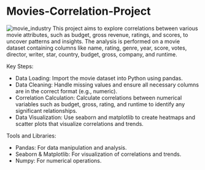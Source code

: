 # Movies-Correlation-Project
![movie_industry](https://storage.googleapis.com/kaggle-datasets-images/2745/4541/1e920aef8d13d86d2c6f4b1aa78561d1/dataset-cover.jpg)
This project aims to explore correlations between various movie attributes, such as budget, gross revenue, ratings, and scores, to uncover patterns and insights.
The analysis is performed on a movie dataset containing columns like name, rating, genre, year, score, votes, director, writer, star, country, budget, gross, company, and runtime.

Key Steps:
- Data Loading: Import the movie dataset into Python using pandas.
- Data Cleaning: Handle missing values and ensure all necessary columns are in the correct format (e.g., numeric).
- Correlation Calculation: Calculate correlations between numerical variables such as budget, gross, rating, and runtime to identify any significant relationships.
- Data Visualization: Use seaborn and matplotlib to create heatmaps and scatter plots that visualize correlations and trends.

Tools and Libraries:
- Pandas: For data manipulation and analysis.
- Seaborn & Matplotlib: For visualization of correlations and trends.
- Numpy: For numerical operations.

